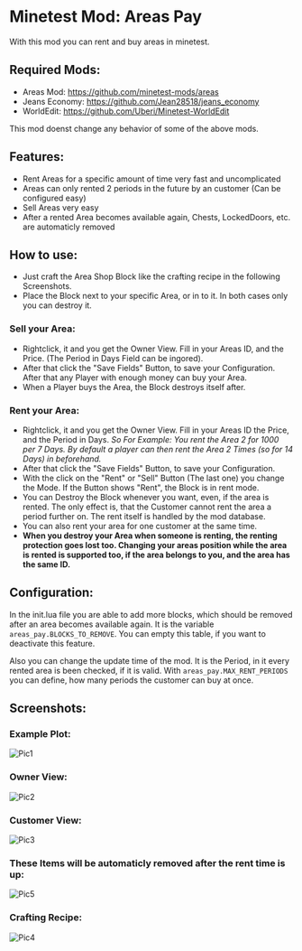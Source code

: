 # Minetest Mod: Areas Pay
With this mod you can rent and buy areas in minetest.

## Required Mods:
- Areas Mod: https://github.com/minetest-mods/areas
- Jeans Economy: https://github.com/Jean28518/jeans_economy
- WorldEdit: https://github.com/Uberi/Minetest-WorldEdit

This mod doenst change any behavior of some of the above mods.

## Features:
- Rent Areas for a specific amount of time very fast and uncomplicated
- Areas can only rented 2 periods in the future by an customer (Can be configured easy)
- Sell Areas very easy
- After a rented Area becomes available again, Chests, LockedDoors, etc. are automaticly removed

## How to use:
- Just craft the Area Shop Block like the crafting recipe in the following Screenshots.
- Place the Block next to your specific Area, or in to it. In both cases only you can destroy it.
### Sell your Area:
- Rightclick, it and you get the Owner View. Fill in your Areas ID, and the Price. (The Period in Days Field can be ingored).
- After that click the "Save Fields" Button, to save your Configuration. After that any Player with enough money can buy your Area.
- When a Player buys the Area, the Block destroys itself after.
### Rent your Area:
- Rightclick, it and you get the Owner View. Fill in your Areas ID the Price, and the Period in Days. *So For Example: You rent the Area 2 for 1000 per 7 Days. By default a player can then rent the Area 2 Times (so for 14 Days) in beforehand.*
- After that click the "Save Fields" Button, to save your Configuration.
- With the click on the "Rent" or "Sell" Button (The last one) you change the Mode. If the Button shows "Rent", the Block is in rent mode.
- You can Destroy the Block whenever you want, even, if the area is rented. The only effect is, that the Customer cannot rent the area a period further on. The rent itself is handled by the mod database.
- You can also rent your area for one customer at the same time.
- **When you destroy your Area when someone is renting, the renting protection goes lost too. Changing your areas position while the area is rented is supported too, if the area belongs to you, and the area has the same ID.**

## Configuration:
In the init.lua file you are able to add more blocks, which should be removed after an area becomes available again. It is the variable ```areas_pay.BLOCKS_TO_REMOVE```. You can empty this table, if you want to deactivate this feature.

Also you can change the update time of the mod. It is the Period, in it every rented area is been checked, if it is valid. With ```areas_pay.MAX_RENT_PERIODS``` you can define, how many periods the customer can buy at once.

## Screenshots:
### Example Plot:
![Pic1](screenshot1.png)

### Owner View:
![Pic2](screenshot2.png)

### Customer View:
![Pic3](screenshot3.png)

### These Items will be automaticly removed after the rent time is up:
![Pic5](screenshot5.png)


### Crafting Recipe:
![Pic4](screenshot4.png)
